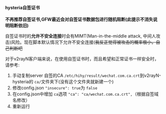 #### hysteria自签证书

**不再推荐自签证书,GFW最近会对自签证书数据包进行随机阻断(此提示不消失说明阻断依旧)**

自签证书时的**允许不安全连接**时会有MIMT(Man-in-the-middle attack, 中间人攻击)风险。现在脚本默认情况下允许不安全连接(~~我反正觉得被攻击的概率极小，自己判断吧~~

对于v2rayN客户端来说，在使用自签证书时，而且希望和正常证书一样安全时，请参考:

1. 手动复制server 自签的CA `/etc/hihy/result/wechat.com.ca.crt`到v2rayN-hysteria的 `ca/`文件夹下(没有这个文件夹就新建一个)
2. 修改config.json `"insecure": true`为 `false`
3. 在config.json中增加 `ca`选项 `"ca": "ca/wechat.com.ca.crt",`（根据自签域名修改）
4. 重新运行
